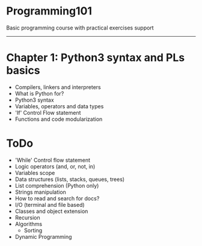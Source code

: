 # Programming101

Basic programming course with practical exercises support

---

# Chapter 1: Python3 syntax and PLs basics
 - Compilers, linkers and interpreters
 - What is Python for?
 - Python3 syntax
 - Variables, operators and data types
 - 'If' Control Flow statement
 - Functions and code modularization

# ToDo
- 'While' Control flow statement
- Logic operators (and, or, not, in)
- Variables scope
- Data structures (lists, stacks, queues, trees)
- List comprehension (Python only)
- Strings manipulation
- How to read and search for docs?
- I/O (terminal and file based)
- Classes and object extension
- Recursion
- Algorithms
    * Sorting 
- Dynamic Programming
